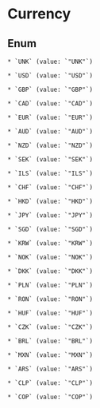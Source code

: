 
# Currency

## Enum


    * `UNK` (value: `"UNK"`)

    * `USD` (value: `"USD"`)

    * `GBP` (value: `"GBP"`)

    * `CAD` (value: `"CAD"`)

    * `EUR` (value: `"EUR"`)

    * `AUD` (value: `"AUD"`)

    * `NZD` (value: `"NZD"`)

    * `SEK` (value: `"SEK"`)

    * `ILS` (value: `"ILS"`)

    * `CHF` (value: `"CHF"`)

    * `HKD` (value: `"HKD"`)

    * `JPY` (value: `"JPY"`)

    * `SGD` (value: `"SGD"`)

    * `KRW` (value: `"KRW"`)

    * `NOK` (value: `"NOK"`)

    * `DKK` (value: `"DKK"`)

    * `PLN` (value: `"PLN"`)

    * `RON` (value: `"RON"`)

    * `HUF` (value: `"HUF"`)

    * `CZK` (value: `"CZK"`)

    * `BRL` (value: `"BRL"`)

    * `MXN` (value: `"MXN"`)

    * `ARS` (value: `"ARS"`)

    * `CLP` (value: `"CLP"`)

    * `COP` (value: `"COP"`)



